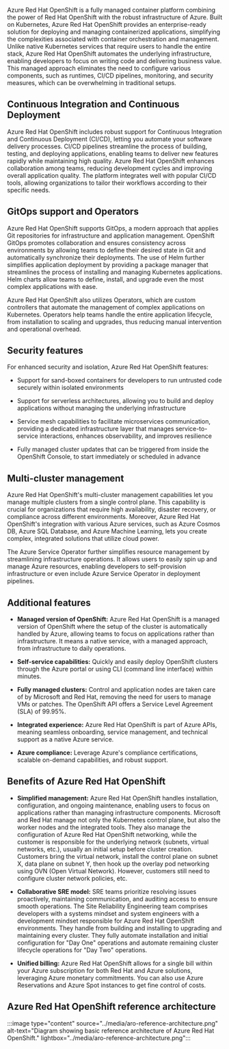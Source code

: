 Azure Red Hat OpenShift is a fully managed container platform combining the power of Red Hat OpenShift with the robust infrastructure of Azure. Built on Kubernetes, Azure Red Hat OpenShift provides an enterprise-ready solution for deploying and managing containerized applications, simplifying the complexities associated with container orchestration and management. Unlike native Kubernetes services that require users to handle the entire stack, Azure Red Hat OpenShift automates the underlying infrastructure, enabling developers to focus on writing code and delivering business value. This managed approach eliminates the need to configure various components, such as runtimes, CI/CD pipelines, monitoring, and security measures, which can be overwhelming in traditional setups.

<!--The platform is constructed from dozens of upstream open-source projects from the Cloud Native Computing Foundation (CNCF), ensuring enterprise-class support through careful curation and engineering. Azure Red Hat OpenShift offers a seamless experience for deploying applications, making it easier to use containers and Kubernetes without delving into the intricacies of those technologies. This ease of use translates to reduced operational overhead, quicker deployments, and improved collaboration among development teams. -->

## Continuous Integration and Continuous Deployment

Azure Red Hat OpenShift includes robust support for Continuous Integration and Continuous Deployment (CI/CD), letting  you automate your software delivery processes. CI/CD pipelines streamline the process of building, testing, and deploying applications, enabling teams to deliver new features rapidly while maintaining high quality. Azure Red Hat OpenShift enhances collaboration among teams, reducing development cycles and improving overall application quality. The platform integrates well with popular CI/CD tools, allowing organizations to tailor their workflows according to their specific needs.

<!-- It utilizes Tekton building blocks to automate deployments across various platforms, abstracting the underlying implementation details. Tekton provides several standard custom resource definitions (CRDs) to define CI/CD pipelines that are portable across different Kubernetes distributions. -->

## GitOps support and Operators

Azure Red Hat OpenShift supports GitOps, a modern approach that applies Git repositories for infrastructure and application management. OpenShift GitOps promotes collaboration and ensures consistency across environments by allowing teams to define their desired state in Git and automatically synchronize their deployments. The use of Helm further simplifies application deployment by providing a package manager that streamlines the process of installing and managing Kubernetes applications. Helm charts allow teams to define, install, and upgrade even the most complex applications with ease.

Azure Red Hat OpenShift also utilizes Operators, which are custom controllers that automate the management of complex applications on Kubernetes. Operators help teams handle the entire application lifecycle, from installation to scaling and upgrades, thus reducing manual intervention and operational overhead. 

<!-- Additionally, Azure Red Hat OpenShift features Source-to-Image (S2I), which streamlines the process of building container images directly from source code. S2I enables developers to create reproducible images by embedding the source code and necessary build instructions into a container, ensuring consistent deployments across different environments. -->

## Security features

For enhanced security and isolation, Azure Red Hat OpenShift features:

- Support for sand-boxed containers for developers to run untrusted code securely within isolated environments

- Support for serverless architectures, allowing you to build and deploy applications without managing the underlying infrastructure <!-- providing essential flexibility for businesses seeking to innovate quickly and respond to market demands -->

- Service mesh capabilities to facilitate microservices communication, providing a dedicated infrastructure layer that manages service-to-service interactions, enhances observability, and improves resilience

- Fully managed cluster updates that can be triggered from inside the OpenShift Console, to start immediately or scheduled in advance <!-- by utilizing the Managed Upgrade Operator -->

<!--The Managed Upgrade Operator starts the cluster upgrade, but it doesn't perform any activities of the cluster upgrade process itself. The OpenShift Container Platform (OCP) is responsible for upgrading the clusters. The goal of the operator is to satisfy the operating conditions that a managed cluster must hold, both before and after starting the cluster upgrade.

Minor versions are released approximately every three months and patch releases are more frequent, typically weekly. You can see more about the support lifecycle here. -->

## Multi-cluster management

Azure Red Hat OpenShift's multi-cluster management capabilities let you manage multiple clusters from a single control plane. This capability is crucial for organizations that require high availability, disaster recovery, or compliance across different environments. Moreover, Azure Red Hat OpenShift's integration with various Azure services, such as Azure Cosmos DB, Azure SQL Database, and Azure Machine Learning, lets you create complex, integrated solutions that utilize cloud power.

<!-- It's an open-source project created and maintained by Microsoft, available also through OperatorHub.io, a repository of operators launched by Red Hat, Microsoft, AWS, and Google, which we integrated into OpenShift 4. -->

The Azure Service Operator further simplifies resource management by streamlining infrastructure operations. It allows users to easily spin up and manage Azure resources, enabling developers to self-provision infrastructure or even include Azure Service Operator in deployment pipelines. <!-- This way, Azure-specific knowledge is abstracted, allowing deployments in a Kubernetes-native way. -->

<!--Azure Red Hat OpenShift is adaptable to various business needs, whether organizations aim to develop new products or modernize existing applications. This managed approach, combined with the powerful Azure infrastructure, positions Azure Red Hat OpenShift as a preferred choice for organizations striving to transform their IT operations and accelerate their digital transformation journey. By alleviating the burden of infrastructure management, Azure Red Hat OpenShift empowers teams to invest their time and resources in delivering new features and optimizing applications, ultimately driving significant business value.-->

## Additional features

- **Managed version of OpenShift:** Azure Red Hat OpenShift is a managed version of OpenShift where the setup of the cluster is automatically handled by Azure, allowing teams to focus on applications rather than infrastructure. It means a native service, with a managed approach, from infrastructure to daily operations.

- **Self-service capabilities:** Quickly and easily deploy OpenShift clusters through the Azure portal or using CLI (command line interface) within minutes.

- **Fully managed clusters:** Control and application nodes are taken care of by Microsoft and Red Hat, removing the need for users to manage VMs or patches. The OpenShift API offers a Service Level Agreement (SLA) of 99.95%.

- **Integrated experience:** Azure Red Hat OpenShift is part of Azure APIs, meaning seamless onboarding, service management, and technical support as a native Azure service.

- **Azure compliance:** Leverage Azure's compliance certifications, scalable on-demand capabilities, and robust support.

## Benefits of Azure Red Hat OpenShift

- **Simplified management:** Azure Red Hat OpenShift handles installation, configuration, and ongoing maintenance, enabling users to focus on applications rather than managing infrastructure components. Microsoft and Red Hat manage not only the Kubernetes control plane, but also the worker nodes and the integrated tools.  They also manage the configuration of Azure Red Hat OpenShift networking, while the customer is responsible for the underlying network (subnets, virtual networks, etc.), usually an initial setup before cluster creation. Customers bring the virtual network, install the control plane on subnet X, data plane on subnet Y, then hook up the overlay pod networking using OVN (Open Virtual Network). However, customers still need to configure cluster network policies, etc.

- **Collaborative SRE model:** SRE teams prioritize resolving issues proactively, maintaining communication, and auditing access to ensure smooth operations. The Site Reliability Engineering team comprises developers with a systems mindset and system engineers with a development mindset responsible for Azure Red Hat OpenShift environments. They handle from building and installing to upgrading and maintaining every cluster. They fully automate installation and initial configuration for "Day One" operations and automate remaining cluster lifecycle operations for "Day Two" operations.

- **Unified billing:** Azure Red Hat OpenShift allows for a single bill within your Azure subscription for both Red Hat and Azure solutions, leveraging Azure monetary commitments. You can also use Azure Reservations and Azure Spot instances to get fine control of costs.

## Azure Red Hat OpenShift reference architecture

:::image type="content" source="../media/aro-reference-architecture.png" alt-text="Diagram showing basic reference architecture of Azure Red Hat OpenShift." lightbox="../media/aro-reference-architecture.png":::
